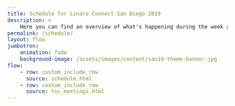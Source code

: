```yaml
---
title: Schedule for Linaro Connect San Diego 2019
description: >
    Here you can find an overview of what's happening during the week at Connect.
permalink: /schedule/
layout: flow
jumbotron:
    animation: fade
    background-image: /assets/images/content/san19-theme-banner.jpg
flow:
    - row: custom_include_row
      source: schedule.html
    - row: custom_include_row
      source: tsc_meetings.html
---
```


